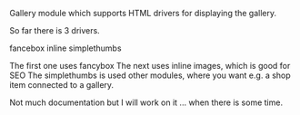 Gallery module which supports HTML drivers for displaying 
the gallery. 

So far there is 3 drivers. 

fancebox
inline
simplethumbs

The first one uses fancybox
The next uses inline images, which is good for SEO
The simplethumbs is used other modules, where you want e.g. a
shop item connected to a gallery.

Not much documentation but I will work on it  ... when there is some
time.  

